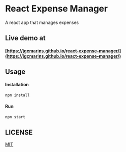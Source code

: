 # React Expense Manager
A react app that manages expenses

## Live demo at
#### [https://jgcmarins.github.io/react-expense-manager/](https://jgcmarins.github.io/react-expense-manager/)

## Usage
#### Installation
```bash
npm install
```

#### Run
```bash
npm start
```

## LICENSE
[MIT](https://github.com/jgcmarins/react-expense-manager/blob/master/LICENSE)
